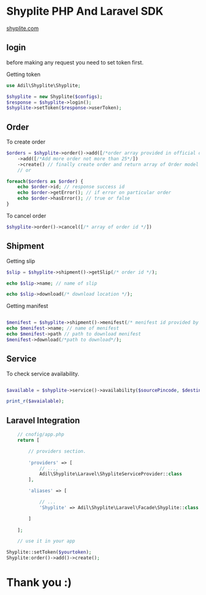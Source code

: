 # Shyplite PHP And Laravel SDK


[shyplite.com](shyplite.com)

## login

before making any request you need to set token first.

Getting token

```php
use Adil\Shyplite\Shyplite;

$shyplite = new Shyplite($configs);
$response = $shyplite->login();
$shyplite->setToken($response->userToken);
```

## Order

To create order

```php
$orders = $shyplite->order()->add([/*order array provided in official doc*/])
    ->add([/*Add more order not more than 25*/])
    ->create() // finally create order and return array of Order model which hold the values you provided with response id and success status
    // or

foreach($orders as $order) {
    echo $order->id; // response success id
    echo $order->getError(); // if error on particular order
    echo $order->hasError(); // true or false
}

```

To cancel order

```php
$shyplite->order()->cancel([/* array of order id */])

```

## Shipment

Getting slip

```php
$slip = $shyplite->shipment()->getSlip(/* order id */);

echo $slip->name; // name of slip

echo $slip->download(/* download location */);

```

Getting manifest

```php

$menifest = $shyplite->shipment()->menifest(/* menifest id provided by getSlip function */);
echo $menifest->name; // name of menifest
echo $menifest->path // path to download menifest
$menifest->download(/*path to download*/);

```
## Service

To check service availability.

```php

$available = $shyplite->service()->availability($sourcePincode, $destinationPincode);

print_r($avaialable);

```

## Laravel Integration

```php
    // cnofig/app.php
    return [

        // providers section.
      
        'providers' => [
            // ...,
            Adil\Shyplite\Laravel\ShypliteServiceProvider::class
        ],

        'aliases' => [

            // ...
            'Shyplite' => Adil\Shyplite\Laravel\Facade\Shyplite::class

        ]
      
    ];

    // use it in your app

Shyplite::setToken($yourtoken);
Shyplite:order()->add()->create();
```

# Thank you :)

